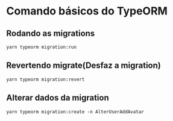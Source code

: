 # Comando básicos do TypeORM

## Rodando as migrations

    yarn typeorm migration:run

## Revertendo migrate(Desfaz a migration)

    yarn typeorm migration:revert

## Alterar dados da migration

    yarn typeorm migration:create -n AlterUserAddAvatar
